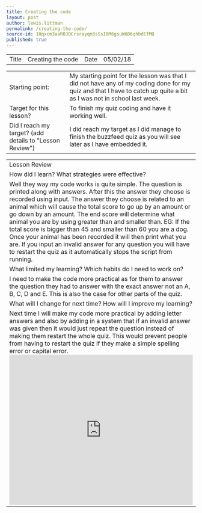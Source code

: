 ```yaml
---
title: Creating the code
layout: post
author: lewis.littman
permalink: /creating-the-code/
source-id: 1Hqxcm3aaROJOCrsrayqm3sSsI8M6gsuW6D6qhbdEfMQ
published: true
---
```

<table>
  <tr>
    <td>Title</td>
    <td>Creating the code</td>
    <td>Date</td>
    <td>05/02/18</td>
  </tr>
</table>


<table>
  <tr>
    <td>Starting point:</td>
    <td>My starting point for the lesson was that I did not have any of my coding done for my quiz and that I have to catch up quite a bit as I was not in school last week.</td>
  </tr>
  <tr>
    <td>Target for this lesson?</td>
    <td>To finish my quiz coding and have it working well.</td>
  </tr>
  <tr>
    <td>Did I reach my target? 
(add details to "Lesson Review")</td>
    <td>I did reach my target as I did manage to finish the buzzfeed quiz as you will see later as I have embedded it.</td>
  </tr>
</table>


<table>
  <tr>
    <td>Lesson Review</td>
  </tr>
  <tr>
    <td>How did I learn? What strategies were effective? </td>
  </tr>
  <tr>
    <td>Well they way my code works is quite simple. The question is printed along with answers. After this the answer they choose is recorded using input. The answer they choose is related to an animal which will cause the total score to go up by an amount or go down by an amount. The end score will determine what animal you are by using greater than and  smaller than. EG: If the total score is bigger than 45 and smaller than 60 you are a dog. Once your animal has been recorded it will then print what you are. If you input an invalid answer for any question you will have to restart the quiz as it automatically stops the script from running.</td>
  </tr>
  <tr>
    <td>What limited my learning? Which habits do I need to work on? </td>
  </tr>
  <tr>
    <td>I need to make the code more practical as for them to answer the question they had to answer with the exact answer not an A, B, C, D and E. This is also the case for other parts of the quiz.</td>
  </tr>
  <tr>
    <td>What will I change for next time? How will I improve my learning?</td>
  </tr>
  <tr>
    <td>Next time I will make my code more practical by adding letter answers and also by adding in a system that if an invalid answer was given then it would just repeat the question instead of making them restart the whole quiz. This would prevent people from having to restart the quiz if they make a simple spelling error or capital error.

<iframe height="400px" width="100%" src="https://repl.it/@lewislittman/BuzzfeedQuiz?lite=true" scrolling="no" frameborder="no" allowtransparency="true" allowfullscreen="true" sandbox="allow-forms allow-pointer-lock allow-popups allow-same-origin allow-scripts allow-modals"></iframe></td>
  </tr>
</table>


